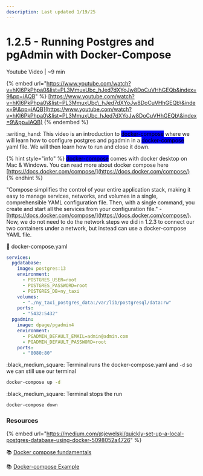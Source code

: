 ```yaml
---
description: Last updated 1/19/25
---
```


# 1.2.5 - Running Postgres and pgAdmin with Docker-Compose

Youtube Video | \~9 min

{% embed url="https://www.youtube.com/watch?v=hKI6PkPhpa0&list=PL3MmuxUbc_hJed7dXYoJw8DoCuVHhGEQb&index=9&pp=iAQB" %}
[https://www.youtube.com/watch?v=hKI6PkPhpa0\&list=PL3MmuxUbc\_hJed7dXYoJw8DoCuVHhGEQb\&index=9\&pp=iAQB](https://www.youtube.com/watch?v=hKI6PkPhpa0\&list=PL3MmuxUbc_hJed7dXYoJw8DoCuVHhGEQb\&index=9\&pp=iAQB)
{% endembed %}

:writing\_hand: This video is an introduction to <mark style="background-color:blue;">docker-compose</mark> where we will learn how to configure postgres and pgadmin in a <mark style="background-color:blue;">docker-compose</mark> yaml file. We will then learn how to run and close it down.

{% hint style="info" %}
<mark style="background-color:blue;">docker-compose</mark> comes with docker desktop on Mac & Windows. You can read more about docker compose here [https://docs.docker.com/compose/](https://docs.docker.com/compose/)
{% endhint %}

"Compose simplifies the control of your entire application stack, making it easy to manage services, networks, and volumes in a single, comprehensible YAML configuration file. Then, with a single command, you create and start all the services from your configuration file." - [https://docs.docker.com/compose/](https://docs.docker.com/compose/). Now, we do not need to do the network steps we did in 1.2.3 to connect our two containers under a network, but instead can use a docker-compose YAML file.

:pencil: docker-compose.yaml

```yaml
services:
  pgdatabase:
    image: postgres:13
    environment:
      - POSTGRES_USER=root
      - POSTGRES_PASSWORD=root
      - POSTGRES_DB=ny_taxi
    volumes:
      - "./ny_taxi_postgres_data:/var/lib/postgresql/data:rw"
    ports:
      - "5432:5432"
  pgadmin:
    image: dpage/pgadmin4
    environment:
      - PGADMIN_DEFAULT_EMAIL=admin@admin.com
      - PGADMIN_DEFAULT_PASSWORD=root
    ports:
      - "8080:80"
```

:black\_medium\_square: Terminal runs the docker-compose.yaml  and `-d` so we can still use our terminal

```bash
docker-compose up -d
```

:black\_medium\_square: Terminal stops the run

```bash
docker-compose down
```

### Resources

{% embed url="https://medium.com/@jewelski/quickly-set-up-a-local-postgres-database-using-docker-5098052a4726" %}

:books: [Docker compose fundamentals](https://docs.docker.com/compose/gettingstarted/)

:books: [Docker-compose Example ](https://docs.docker.com/compose/gettingstarted/)


